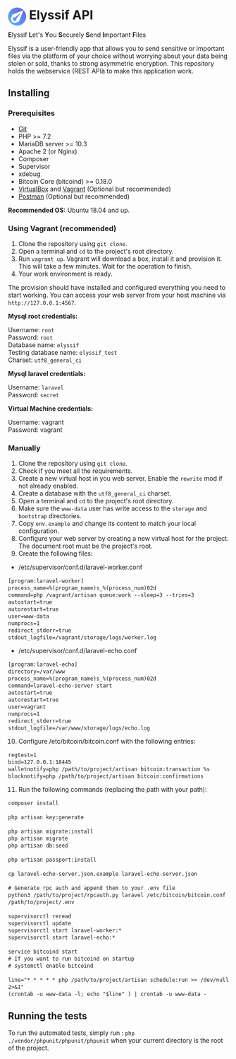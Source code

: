 <h1 height="256"><img align="left" width="41" height="41" src=".github/logo48.png">&nbsp;Elyssif API</h1>

**E**lyssif **L**et's **Y**ou **S**ecurely **S**end **I**mportant **F**iles

Elyssif is a user-friendly app that allows you to send sensitive or important files via the platform of your choice without worrying about your data being stolen or sold, thanks to strong asymmetric encryption. This repository holds the webservice (REST APIà to make this application work.

## Installing

### Prerequisites

* [Git](https://git-scm.com)
* PHP >= 7.2
* MariaDB server >= 10.3
* Apache 2 (or Nginx)
* Composer
* Supervisor
* xdebug
* Bitcoin Core (bitcoind) >= 0.18.0
* [VirtualBox](https://www.virtualbox.org/) and [Vagrant](https://www.vagrantup.com/) (Optional but recommended)
* [Postman](https://www.getpostman.com/) (Optional but recommended)

**Recommended OS:** Ubuntu 18.04 and up.

### Using Vagrant (recommended)

1. Clone the repository using `git clone`.
2. Open a terminal and `cd` to the project's root directory.
3. Run `vagrant up`. Vagrant will download a box, install it and provision it. This will take a few minutes. Wait for the operation to finish.
4. Your work environment is ready.

The provision should have installed and configured everything you need to start working. You can access your web server from your host machine via `http://127.0.0.1:4567`.

**Mysql root credentials:**

Username: `root`  
Password: `root`  
Database name: `elyssif`  
Testing database name: `elyssif_test`  
Charset: `utf8_general_ci`

**Mysql laravel credentials:**

Username: `laravel`  
Password: `secret`

**Virtual Machine credentials:**

Username: vagrant  
Password: vagrant

### Manually

1. Clone the repository using `git clone`.
2. Check if you meet all the requirements.
3. Create a new virtual host in you web server. Enable the `rewrite` mod if not already enabled.
4. Create a database with the `utf8_general_ci` charset.
5. Open a terminal and `cd` to the project's root directory.
6. Make sure the `www-data` user has write access to the `storage` and `bootstrap` directories.
7. Copy `env.example` and change its content to match your local configuration.
8. Configure your web server by creating a new virtual host for the project. The document root must be the project's root.
9. Create the following files:
- /etc/supervisor/conf.d/laravel-worker.conf
```
[program:laravel-worker]
process_name=%(program_name)s_%(process_num)02d
command=php /vagrant/artisan queue:work --sleep=3 --tries=3
autostart=true
autorestart=true
user=www-data
numprocs=1
redirect_stderr=true
stdout_logfile=/vagrant/storage/logs/worker.log
```
- /etc/supervisor/conf.d/laravel-echo.conf
```
[program:laravel-echo]
directory=/var/www
process_name=%(program_name)s_%(process_num)02d
command=laravel-echo-server start
autostart=true
autorestart=true
user=vagrant
numprocs=1
redirect_stderr=true
stdout_logfile=/var/www/storage/logs/echo.log
```
10. Configure /etc/bitcoin/bitcoin.conf with the following entries:
```
regtest=1
bind=127.0.0.1:18445
walletnotify=php /path/to/project/artisan bitcoin:transaction %s
blocknotify=php /path/to/project/artisan bitcoin:confirmations
```
11. Run the following commands (replacing the path with your path):
```
composer install

php artisan key:generate

php artisan migrate:install
php artisan migrate
php artisan db:seed

php artisan passport:install

cp laravel-echo-server.json.example laravel-echo-server.json

# Generate rpc auth and append them to your .env file
python3 /path/to/project/rpcauth.py laravel /etc/bitcoin/bitcoin.conf /path/to/project/.env

supervisorctl reread
supervisorctl update
supervisorctl start laravel-worker:*
supervisorctl start laravel-echo:*

service bitcoind start
# If you want to run bitcoind on startup
# systemctl enable bitcoind

line="* * * * * php /path/to/project/artisan schedule:run >> /dev/null 2>&1"
(crontab -u www-data -l; echo "$line" ) | crontab -u www-data -
```

## Running the tests

To run the automated tests, simply run : `php ./vendor/phpunit/phpunit/phpunit` when your current directory is the root of the project.
